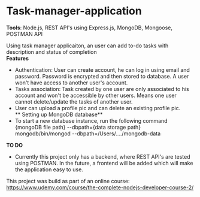 # Task-manager-application
**Tools**: Node.js, REST API's using Express.js, MongoDB, Mongoose, POSTMAN API

Using task manager applicaiton, an user can add to-do tasks with description and status of completion </br>
**Features**
- Authentication: User can create account, he can log in using email and password. Password is encrypted and then stored to database. A user won't have access to another user's account.
- Tasks association: Task created by one user are only associated to his account and won't be accessible by other users. Means one user cannot delete/update the tasks of another user.
- User can upload a profile pic and can delete an existing profile pic. </br>
**
Setting up MongoDB database**
- To start a new database instance, run the following command
{mongoDB file path} --dbpath={data storage path} mongodb/bin/mongod --dbpath=/Users/..../mongodb-data

**TO DO**
- Currently this project only has a backend, where REST API's are tested using POSTMAN. In the future, a frontend will be added which will make the application easy to use.

This project was build as part of an online course: https://www.udemy.com/course/the-complete-nodejs-developer-course-2/
